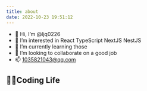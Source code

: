 ```yaml
---
title: about
date: 2022-10-23 19:51:12
---
```


- 👋 Hi, I’m @ljq0226
- 👀 I’m interested in React TypeScript NextJS NestJS
- 🌱 I’m currently learning those
- 💞️ I’m looking to collaborate on a good job
- 📫 1035821043@qq.com

<!---
ljq0226/ljq0226 is a ✨ special ✨ repository because its `README.md` (this file) appears on your GitHub profile.
You can click the Preview link to take a look at your changes.
--->
## 👨‍💻Coding Life
